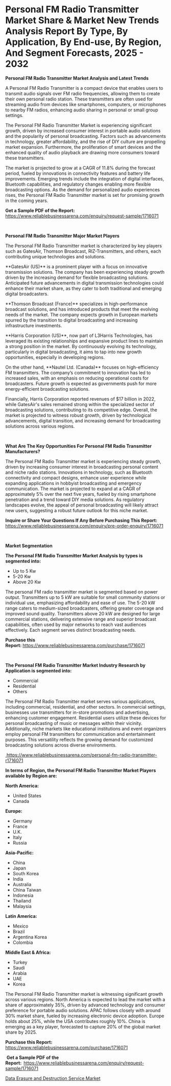 <p><h1>Personal FM Radio Transmitter Market Share & Market New Trends Analysis Report By Type, By Application, By End-use, By Region, And Segment Forecasts, 2025 - 2032</h1></p><p><strong>Personal FM Radio Transmitter Market Analysis and Latest Trends</strong></p>
<p><p>A Personal FM Radio Transmitter is a compact device that enables users to transmit audio signals over FM radio frequencies, allowing them to create their own personal radio station. These transmitters are often used for streaming audio from devices like smartphones, computers, or microphones to nearby FM radios, enhancing audio sharing in personal or small group settings. </p><p>The Personal FM Radio Transmitter Market is experiencing significant growth, driven by increased consumer interest in portable audio solutions and the popularity of personal broadcasting. Factors such as advancements in technology, greater affordability, and the rise of DIY culture are propelling market expansion. Furthermore, the proliferation of smart devices and the enhanced quality of audio playback are drawing more consumers toward these transmitters. </p><p>The market is projected to grow at a CAGR of 11.8% during the forecast period, fueled by innovations in connectivity features and battery life improvements. Emerging trends include the integration of digital interfaces, Bluetooth capabilities, and regulatory changes enabling more flexible broadcasting options. As the demand for personalized audio experiences rises, the Personal FM Radio Transmitter market is set for promising growth in the coming years.</p></p>
<p><strong>Get a Sample PDF of the Report:&nbsp;</strong> <a href="https://www.reliablebusinessarena.com/enquiry/request-sample/1716071?utm_campaign=3042&utm_medium=2&utm_source=Github&utm_content=ia&utm_term=28032025&utm_id=personal-fm-radio-transmitter">https://www.reliablebusinessarena.com/enquiry/request-sample/1716071</a></p>
<p>&nbsp;</p>
<p><strong>Personal FM Radio Transmitter Major Market Players</strong></p>
<p><p>The Personal FM Radio Transmitter market is characterized by key players such as GatesAir, Thomson Broadcast, RIZ-Transmitters, and others, each contributing unique technologies and solutions. </p><p>**GatesAir (US)** is a prominent player with a focus on innovative transmission solutions. The company has been experiencing steady growth driven by the increasing demand for flexible broadcasting solutions. Anticipated future advancements in digital transmission technologies could enhance their market share, as they cater to both traditional and emerging digital broadcasters.</p><p>**Thomson Broadcast (France)** specializes in high-performance broadcast solutions, and has introduced products that meet the evolving needs of the market. The company expects growth in European markets spurred by the transition to digital broadcasting and increasing infrastructure investments.</p><p>**Harris Corporation (US)**, now part of L3Harris Technologies, has leveraged its existing relationships and expansive product lines to maintain a strong position in the market. By continuously evolving its technology, particularly in digital broadcasting, it aims to tap into new growth opportunities, especially in developing regions.</p><p>On the other hand, **Nautel Ltd. (Canada)** focuses on high-efficiency FM transmitters. The company’s commitment to innovation has led to increased sales, with an emphasis on reducing operational costs for broadcasters. Future growth is expected as governments push for more energy-efficient broadcasting solutions.</p><p>Financially, Harris Corporation reported revenues of $17 billion in 2022, while GatesAir's sales remained strong within the specialized sector of broadcasting solutions, contributing to its competitive edge. Overall, the market is projected to witness robust growth, driven by technological advancements, digital transition, and increasing demand for broadcasting solutions across various regions.</p></p>
<p>&nbsp;</p>
<p><strong>What Are The Key Opportunities For Personal FM Radio Transmitter Manufacturers?</strong></p>
<p><p>The Personal FM Radio Transmitter market is experiencing steady growth, driven by increasing consumer interest in broadcasting personal content and niche radio stations. Innovations in technology, such as Bluetooth connectivity and compact designs, enhance user experience while expanding applications in hobbyist broadcasting and emergency communication. The market is projected to expand at a CAGR of approximately 5% over the next five years, fueled by rising smartphone penetration and a trend toward DIY media solutions. As regulatory landscapes evolve, the appeal of personal broadcasting will likely attract new users, suggesting a robust future outlook for this niche market.</p></p>
<p><strong>Inquire or Share Your Questions If Any Before Purchasing This Report:</strong> <a href="https://www.reliablebusinessarena.com/enquiry/pre-order-enquiry/1716071?utm_campaign=3042&utm_medium=2&utm_source=Github&utm_content=ia&utm_term=28032025&utm_id=personal-fm-radio-transmitter">https://www.reliablebusinessarena.com/enquiry/pre-order-enquiry/1716071</a></p>
<p>&nbsp;</p>
<p><strong>Market Segmentation</strong></p>
<p><strong>The Personal FM Radio Transmitter Market Analysis by types is segmented into:</strong></p>
<p><ul><li>Up to 5 Kw</li><li>5-20 Kw</li><li>Above 20 Kw</li></ul></p>
<p><p>The personal FM radio transmitter market is segmented based on power output. Transmitters up to 5 kW are suitable for small community stations or individual use, emphasizing affordability and ease of use. The 5-20 kW range caters to medium-sized broadcasters, offering greater coverage and improved sound quality. Transmitters above 20 kW are designed for large commercial stations, delivering extensive range and superior broadcast capabilities, often used by major networks to reach vast audiences effectively. Each segment serves distinct broadcasting needs.</p></p>
<p><strong>Purchase this Report:&nbsp;</strong><a href="https://www.reliablebusinessarena.com/purchase/1716071?utm_campaign=3042&utm_medium=2&utm_source=Github&utm_content=ia&utm_term=28032025&utm_id=personal-fm-radio-transmitter">https://www.reliablebusinessarena.com/purchase/1716071</a></p>
<p>&nbsp;</p>
<p><strong>The Personal FM Radio Transmitter Market Industry Research by Application is segmented into:</strong></p>
<p><ul><li>Commercial</li><li>Residential</li><li>Others</li></ul></p>
<p><p>The Personal FM Radio Transmitter market serves various applications, including commercial, residential, and other sectors. In commercial settings, businesses use transmitters for in-store promotions and advertising, enhancing customer engagement. Residential users utilize these devices for personal broadcasting of music or messages within their vicinity. Additionally, niche markets like educational institutions and event organizers employ personal FM transmitters for communication and entertainment purposes. This versatility reflects the growing demand for customized broadcasting solutions across diverse environments.</p></p>
<p><a href="https://www.reliablebusinessarena.com/personal-fm-radio-transmitter-r1716071?utm_campaign=3042&utm_medium=2&utm_source=Github&utm_content=ia&utm_term=28032025&utm_id=personal-fm-radio-transmitter">&nbsp;https://www.reliablebusinessarena.com/personal-fm-radio-transmitter-r1716071</a></p>
<p><strong>In terms of Region, the Personal FM Radio Transmitter Market Players available by Region are:</strong></p>
<p>
    <p> <strong> North America: </strong>
        <ul>
            <li>United States</li>
            <li>Canada</li>
        </ul>
        </p> 
    <p> <strong> Europe: </strong>
        <ul>
            <li>Germany</li>
            <li>France</li>
            <li>U.K.</li>
            <li>Italy</li>
            <li>Russia</li>
        </ul>
        </p> 
    <p> <strong> Asia-Pacific: </strong>
        <ul>
            <li>China</li>
            <li>Japan</li>
            <li>South Korea</li>
            <li>India</li>
            <li>Australia</li>
            <li>China Taiwan</li>
            <li>Indonesia</li>
            <li>Thailand</li>
            <li>Malaysia</li>
        </ul>
        </p> 
    <p> <strong> Latin America: </strong>
        <ul>
            <li>Mexico</li>
            <li>Brazil</li>
            <li>Argentina Korea</li>
            <li>Colombia</li>
        </ul>
        </p> 
    <p> <strong> Middle East & Africa: </strong>
        <ul>
            <li>Turkey</li>
            <li>Saudi</li>
            <li>Arabia</li>
            <li>UAE</li>
            <li>Korea</li>
        </ul>
    </p>
    </p>
<p><p>The Personal FM Radio Transmitter market is witnessing significant growth across various regions. North America is expected to lead the market with a share of approximately 35%, driven by advanced technology and consumer preference for portable audio solutions. APAC follows closely with around 30% market share, fueled by increasing electronic device adoption. Europe holds about 25%, while the USA contributes roughly 10%. China is emerging as a key player, forecasted to capture 20% of the global market share by 2025.</p></p>
<p><strong>Purchase this Report: </strong><a href="https://www.reliablebusinessarena.com/purchase/1716071?utm_campaign=3042&utm_medium=2&utm_source=Github&utm_content=ia&utm_term=28032025&utm_id=personal-fm-radio-transmitter">https://www.reliablebusinessarena.com/purchase/1716071</a></p>
<p>&nbsp;<strong>Get a Sample PDF of the Report:&nbsp;&nbsp;</strong><a href="https://www.reliablebusinessarena.com/enquiry/request-sample/1716071?utm_campaign=3042&utm_medium=2&utm_source=Github&utm_content=ia&utm_term=28032025&utm_id=personal-fm-radio-transmitter">https://www.reliablebusinessarena.com/enquiry/request-sample/1716071</a></p>
<p><strong></strong></p>
<p><p><a href="https://github.com/djarixneoza/Market-Research-Report-List-1/blob/main/data-erasure-and-destruction-service-market.md?utm_campaign=3042&utm_medium=2&utm_source=Github&utm_content=ia&utm_term=28032025&utm_id=personal-fm-radio-transmitter">Data Erasure and Destruction Service Market</a></p></p>